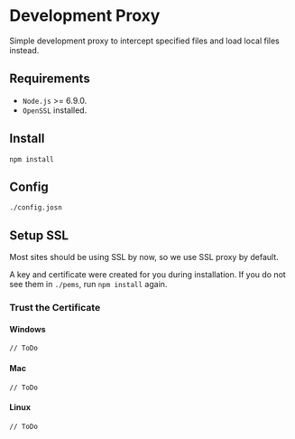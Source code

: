 # Development Proxy

Simple development proxy to intercept specified files and load local files instead.

## Requirements

- `Node.js` >= 6.9.0.
- `OpenSSL` installed.

## Install

`npm install`

## Config

`./config.josn`

## Setup SSL

Most sites should be using SSL by now, so we use SSL proxy by default.

A key and certificate were created for you during installation. If you do not see them in `./pems`, run `npm install` again.

### Trust the Certificate

#### Windows

`// ToDo`

#### Mac

`// ToDo`

#### Linux

`// ToDo`
